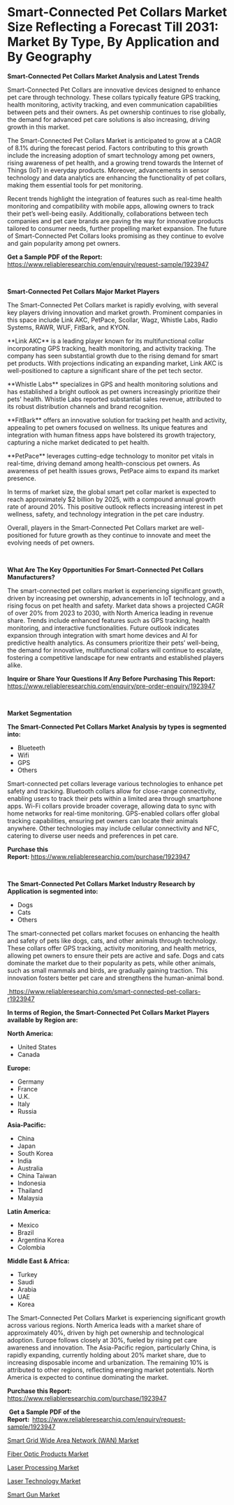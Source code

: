 <p><h1>Smart-Connected Pet Collars Market Size Reflecting a Forecast Till 2031: Market By Type, By Application and By Geography</h1></p><p><strong>Smart-Connected Pet Collars Market Analysis and Latest Trends</strong></p>
<p><p>Smart-Connected Pet Collars are innovative devices designed to enhance pet care through technology. These collars typically feature GPS tracking, health monitoring, activity tracking, and even communication capabilities between pets and their owners. As pet ownership continues to rise globally, the demand for advanced pet care solutions is also increasing, driving growth in this market.</p><p>The Smart-Connected Pet Collars Market is anticipated to grow at a CAGR of 8.1% during the forecast period. Factors contributing to this growth include the increasing adoption of smart technology among pet owners, rising awareness of pet health, and a growing trend towards the Internet of Things (IoT) in everyday products. Moreover, advancements in sensor technology and data analytics are enhancing the functionality of pet collars, making them essential tools for pet monitoring.</p><p>Recent trends highlight the integration of features such as real-time health monitoring and compatibility with mobile apps, allowing owners to track their pet’s well-being easily. Additionally, collaborations between tech companies and pet care brands are paving the way for innovative products tailored to consumer needs, further propelling market expansion. The future of Smart-Connected Pet Collars looks promising as they continue to evolve and gain popularity among pet owners.</p></p>
<p><strong>Get a Sample PDF of the Report:&nbsp;</strong> <a href="https://www.reliableresearchiq.com/enquiry/request-sample/1923947?utm_campaign=1283&utm_medium=2&utm_source=Github&utm_content=ia&utm_term=24102024&utm_id=smart-connected-pet-collars">https://www.reliableresearchiq.com/enquiry/request-sample/1923947</a></p>
<p>&nbsp;</p>
<p><strong>Smart-Connected Pet Collars Major Market Players</strong></p>
<p><p>The Smart-Connected Pet Collars market is rapidly evolving, with several key players driving innovation and market growth. Prominent companies in this space include Link AKC, PetPace, Scollar, Wagz, Whistle Labs, Radio Systems, RAWR, WUF, FitBark, and KYON.</p><p>**Link AKC** is a leading player known for its multifunctional collar incorporating GPS tracking, health monitoring, and activity tracking. The company has seen substantial growth due to the rising demand for smart pet products. With projections indicating an expanding market, Link AKC is well-positioned to capture a significant share of the pet tech sector.</p><p>**Whistle Labs** specializes in GPS and health monitoring solutions and has established a bright outlook as pet owners increasingly prioritize their pets' health. Whistle Labs reported substantial sales revenue, attributed to its robust distribution channels and brand recognition.</p><p>**FitBark** offers an innovative solution for tracking pet health and activity, appealing to pet owners focused on wellness. Its unique features and integration with human fitness apps have bolstered its growth trajectory, capturing a niche market dedicated to pet health.</p><p>**PetPace** leverages cutting-edge technology to monitor pet vitals in real-time, driving demand among health-conscious pet owners. As awareness of pet health issues grows, PetPace aims to expand its market presence.</p><p>In terms of market size, the global smart pet collar market is expected to reach approximately $2 billion by 2025, with a compound annual growth rate of around 20%. This positive outlook reflects increasing interest in pet wellness, safety, and technology integration in the pet care industry.</p><p>Overall, players in the Smart-Connected Pet Collars market are well-positioned for future growth as they continue to innovate and meet the evolving needs of pet owners.</p></p>
<p>&nbsp;</p>
<p><strong>What Are The Key Opportunities For Smart-Connected Pet Collars Manufacturers?</strong></p>
<p><p>The smart-connected pet collars market is experiencing significant growth, driven by increasing pet ownership, advancements in IoT technology, and a rising focus on pet health and safety. Market data shows a projected CAGR of over 20% from 2023 to 2030, with North America leading in revenue share. Trends include enhanced features such as GPS tracking, health monitoring, and interactive functionalities. Future outlook indicates expansion through integration with smart home devices and AI for predictive health analytics. As consumers prioritize their pets’ well-being, the demand for innovative, multifunctional collars will continue to escalate, fostering a competitive landscape for new entrants and established players alike.</p></p>
<p><strong>Inquire or Share Your Questions If Any Before Purchasing This Report:</strong> <a href="https://www.reliableresearchiq.com/enquiry/pre-order-enquiry/1923947?utm_campaign=1283&utm_medium=2&utm_source=Github&utm_content=ia&utm_term=24102024&utm_id=smart-connected-pet-collars">https://www.reliableresearchiq.com/enquiry/pre-order-enquiry/1923947</a></p>
<p>&nbsp;</p>
<p><strong>Market Segmentation</strong></p>
<p><strong>The Smart-Connected Pet Collars Market Analysis by types is segmented into:</strong></p>
<p><ul><li>Blueteeth</li><li>Wifi</li><li>GPS</li><li>Others</li></ul></p>
<p><p>Smart-connected pet collars leverage various technologies to enhance pet safety and tracking. Bluetooth collars allow for close-range connectivity, enabling users to track their pets within a limited area through smartphone apps. Wi-Fi collars provide broader coverage, allowing data to sync with home networks for real-time monitoring. GPS-enabled collars offer global tracking capabilities, ensuring pet owners can locate their animals anywhere. Other technologies may include cellular connectivity and NFC, catering to diverse user needs and preferences in pet care.</p></p>
<p><strong>Purchase this Report:&nbsp;</strong><a href="https://www.reliableresearchiq.com/purchase/1923947?utm_campaign=1283&utm_medium=2&utm_source=Github&utm_content=ia&utm_term=24102024&utm_id=smart-connected-pet-collars">https://www.reliableresearchiq.com/purchase/1923947</a></p>
<p>&nbsp;</p>
<p><strong>The Smart-Connected Pet Collars Market Industry Research by Application is segmented into:</strong></p>
<p><ul><li>Dogs</li><li>Cats</li><li>Others</li></ul></p>
<p><p>The smart-connected pet collars market focuses on enhancing the health and safety of pets like dogs, cats, and other animals through technology. These collars offer GPS tracking, activity monitoring, and health metrics, allowing pet owners to ensure their pets are active and safe. Dogs and cats dominate the market due to their popularity as pets, while other animals, such as small mammals and birds, are gradually gaining traction. This innovation fosters better pet care and strengthens the human-animal bond.</p></p>
<p><a href="https://www.reliableresearchiq.com/smart-connected-pet-collars-r1923947?utm_campaign=1283&utm_medium=2&utm_source=Github&utm_content=ia&utm_term=24102024&utm_id=smart-connected-pet-collars">&nbsp;https://www.reliableresearchiq.com/smart-connected-pet-collars-r1923947</a></p>
<p><strong>In terms of Region, the Smart-Connected Pet Collars Market Players available by Region are:</strong></p>
<p>
    <p> <strong> North America: </strong>
        <ul>
            <li>United States</li>
            <li>Canada</li>
        </ul>
        </p> 
    <p> <strong> Europe: </strong>
        <ul>
            <li>Germany</li>
            <li>France</li>
            <li>U.K.</li>
            <li>Italy</li>
            <li>Russia</li>
        </ul>
        </p> 
    <p> <strong> Asia-Pacific: </strong>
        <ul>
            <li>China</li>
            <li>Japan</li>
            <li>South Korea</li>
            <li>India</li>
            <li>Australia</li>
            <li>China Taiwan</li>
            <li>Indonesia</li>
            <li>Thailand</li>
            <li>Malaysia</li>
        </ul>
        </p> 
    <p> <strong> Latin America: </strong>
        <ul>
            <li>Mexico</li>
            <li>Brazil</li>
            <li>Argentina Korea</li>
            <li>Colombia</li>
        </ul>
        </p> 
    <p> <strong> Middle East & Africa: </strong>
        <ul>
            <li>Turkey</li>
            <li>Saudi</li>
            <li>Arabia</li>
            <li>UAE</li>
            <li>Korea</li>
        </ul>
    </p>
    </p>
<p><p>The Smart-Connected Pet Collars Market is experiencing significant growth across various regions. North America leads with a market share of approximately 40%, driven by high pet ownership and technological adoption. Europe follows closely at 30%, fueled by rising pet care awareness and innovation. The Asia-Pacific region, particularly China, is rapidly expanding, currently holding about 20% market share, due to increasing disposable income and urbanization. The remaining 10% is attributed to other regions, reflecting emerging market potentials. North America is expected to continue dominating the market.</p></p>
<p><strong>Purchase this Report: </strong><a href="https://www.reliableresearchiq.com/purchase/1923947?utm_campaign=1283&utm_medium=2&utm_source=Github&utm_content=ia&utm_term=24102024&utm_id=smart-connected-pet-collars">https://www.reliableresearchiq.com/purchase/1923947</a></p>
<p>&nbsp;<strong>Get a Sample PDF of the Report:&nbsp;&nbsp;</strong><a href="https://www.reliableresearchiq.com/enquiry/request-sample/1923947?utm_campaign=1283&utm_medium=2&utm_source=Github&utm_content=ia&utm_term=24102024&utm_id=smart-connected-pet-collars">https://www.reliableresearchiq.com/enquiry/request-sample/1923947</a></p>
<p><strong></strong></p>
<p><p><a href="https://github.com/fosters9adames/Market-Research-Report-List-1/blob/main/smart-grid-wide-area-network-wan-market.md?utm_campaign=1283&utm_medium=2&utm_source=Github&utm_content=ia&utm_term=24102024&utm_id=smart-connected-pet-collars">Smart Grid Wide Area Network (WAN) Market</a></p><p><a href="https://www.linkedin.com/pulse/fiber-optic-products-market-size-share-growth-analysis-type-9iw2e?utm_campaign=1283&utm_medium=2&utm_source=Github&utm_content=ia&utm_term=24102024&utm_id=smart-connected-pet-collars">Fiber Optic Products Market</a></p><p><a href="https://issuu.com/reportprime-2/docs/laser-processing-market-size-2030.p_16180471ffdc5a?utm_campaign=1283&utm_medium=2&utm_source=Github&utm_content=ia&utm_term=24102024&utm_id=smart-connected-pet-collars">Laser Processing Market</a></p><p><a href="https://issuu.com/reportprime-2/docs/laser-technology-market-size-2030.p_32e9d53570c087?utm_campaign=1283&utm_medium=2&utm_source=Github&utm_content=ia&utm_term=24102024&utm_id=smart-connected-pet-collars">Laser Technology Market</a></p><p><a href="https://github.com/anaeilandos/Market-Research-Report-List-1/blob/main/smart-gun-market.md?utm_campaign=1283&utm_medium=2&utm_source=Github&utm_content=ia&utm_term=24102024&utm_id=smart-connected-pet-collars">Smart Gun Market</a></p></p>